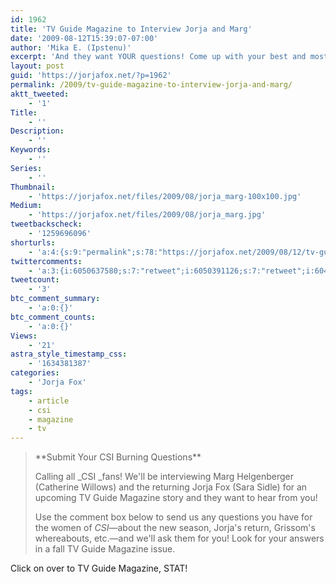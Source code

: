 ```yaml
---
id: 1962
title: 'TV Guide Magazine to Interview Jorja and Marg'
date: '2009-08-12T15:39:07-07:00'
author: 'Mika E. (Ipstenu)'
excerpt: 'And they want YOUR questions! Come up with your best and most beautiful questions for Marg and Jorja!'
layout: post
guid: 'https://jorjafox.net/?p=1962'
permalink: /2009/tv-guide-magazine-to-interview-jorja-and-marg/
aktt_tweeted:
    - '1'
Title:
    - ''
Description:
    - ''
Keywords:
    - ''
Series:
    - ''
Thumbnail:
    - 'https://jorjafox.net/files/2009/08/jorja_marg-100x100.jpg'
Medium:
    - 'https://jorjafox.net/files/2009/08/jorja_marg.jpg'
tweetbackscheck:
    - '1259696096'
shorturls:
    - 'a:4:{s:9:"permalink";s:78:"https://jorjafox.net/2009/08/12/tv-guide-magazine-to-interview-jorja-and-marg/";s:7:"tinyurl";s:26:"http://tinyurl.com/ylcxxce";s:4:"isgd";s:18:"http://is.gd/53jEM";s:5:"bitly";s:20:"http://bit.ly/4yjGwl";}'
twittercomments:
    - 'a:3:{i:6050637580;s:7:"retweet";i:6050391126;s:7:"retweet";i:6048099812;s:7:"retweet";}'
tweetcount:
    - '3'
btc_comment_summary:
    - 'a:0:{}'
btc_comment_counts:
    - 'a:0:{}'
Views:
    - '21'
astra_style_timestamp_css:
    - '1634381387'
categories:
    - 'Jorja Fox'
tags:
    - article
    - csi
    - magazine
    - tv
---
```


<blockquote> **Submit Your CSI Burning Questions**

Calling all _CSI _fans! We'll be interviewing Marg Helgenberger (Catherine Willows) and the returning Jorja Fox (Sara Sidle) for an upcoming TV Guide Magazine story and they want to hear from you!

Use the comment box below to send us any questions you have for the women of _CSI_—about the new season, Jorja's return, Grissom's whereabouts, etc.—and we'll ask them for you! Look for your answers in a fall TV Guide Magazine issue.</blockquote>

Click on over to TV Guide Magazine, STAT!
